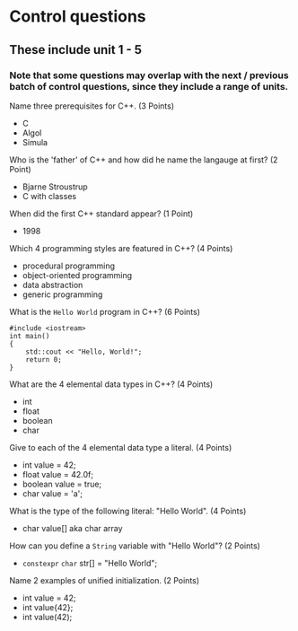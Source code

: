 # Control questions

## These include unit 1 - 5

### Note that some questions may overlap with the next / previous batch of control questions, since they include a range of units.

Name three prerequisites for C++. (3 Points)

- C
- Algol
- Simula

Who is the 'father' of C++ and how did he name the langauge at first? (2 Point)

- Bjarne Stroustrup
- C with classes

When did the first C++ standard appear? (1 Point)

- 1998

Which 4 programming styles are featured in C++? (4 Points)

- procedural programming
- object-oriented programming
- data abstraction
- generic programming

What is the `Hello World` program in C++? (6 Points)

```
#include <iostream>
int main()
{
    std::cout << "Hello, World!";
    return 0;
}
```

What are the 4 elemental data types in C++? (4 Points)

- int
- float
- boolean
- char

Give to each of the 4 elemental data type a literal. (4 Points)

- int value = 42;
- float value = 42.0f;
- boolean value = true;
- char value = 'a';

What is the type of the following literal: "Hello World". (4 Points)

- char value[] aka char array

How can you define a `String` variable with "Hello World"? (2 Points)

- `constexpr` `char` str[] = "Hello World";

Name 2 examples of unified initialization. (2 Points)

- int value = 42;
- int value{42};
- int value(42);
